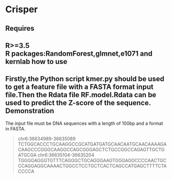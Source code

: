 Crisper
===
Requires
---
R>=3.5<br>
R packages:RandomForest,glmnet,e1071 and kernlab
how to use
---
Firstly,the Python script kmer.py should be used to get a feature file with a FASTA format input file.Then the Rdata file RF.model.Rdata
can be used to predict the Z-score of the sequence.
Demonstration
---
The input file must be DNA sequences with a length of 100bp and a format in FASTA.
>chr6:36634989-36635089
TCTGGCACCCTGCAAGGCCGCATGATGATGCAACAATGCAACAAAAGACAAGCCCGGGCAAGGCCAGCGGGAGCTCTGCCGGCCAGAGTTGCTGATGCGA
>chr6:36635104-36635204
TGGGGAGGGTGTTTCAGGGCTGCAGGGAAGTGGGAGGCCCCAACTGCCCAGGAGGCAAAACTGGCCTCCTGCTCACTCAGCCATGAGCTTTTCTACCCCA
